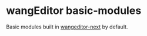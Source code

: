 # wangEditor basic-modules

Basic modules built in [wangeditor-next](https://wangeditor-next.github.io/docs/) by default.
